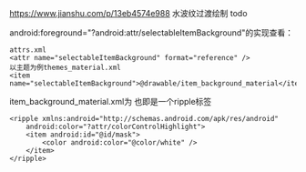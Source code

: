 

https://www.jianshu.com/p/13eb4574e988
水波纹过渡绘制 todo

android:foreground="?android:attr/selectableItemBackground"的实现查看：
```
attrs.xml
<attr name="selectableItemBackground" format="reference" />
以主题为例themes_material.xml
<item name="selectableItemBackground">@drawable/item_background_material</item>
```
item_background_material.xml为 也即是一个ripple标签
```
<ripple xmlns:android="http://schemas.android.com/apk/res/android"
    android:color="?attr/colorControlHighlight">
    <item android:id="@id/mask">
        <color android:color="@color/white" />
    </item>
</ripple>
```
